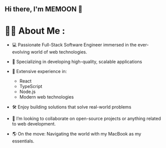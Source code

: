 ## Hi there, I'm MEMOON 👋

# 👨‍💻 About Me :

- 💻 Passionate Full-Stack Software Engineer immersed in the ever-evolving world of web technologies.

- 🚀 Specializing in developing high-quality, scalable applications

- 🔧 Extensive experience in:
  - React
  - TypeScript
  - Node.js
  - Modern web technologies

- 🛠️ Enjoy building solutions that solve real-world problems

- 👯 I’m looking to collaborate on open-source projects or anything related to web development.

- 🌎 On the move: Navigating the world with my MacBook as my essentials.
